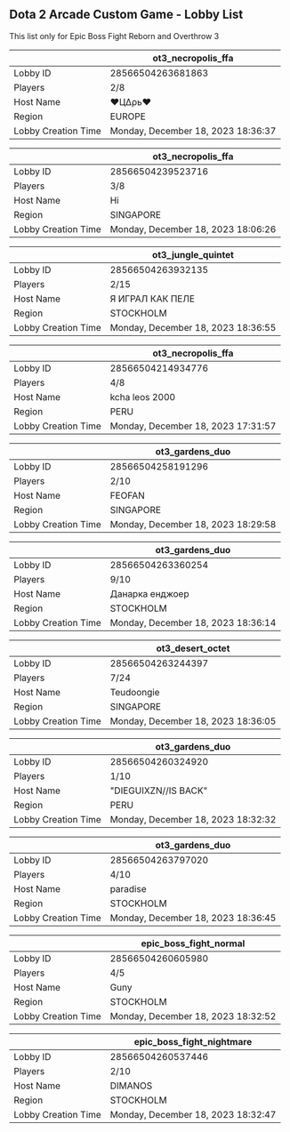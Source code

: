 ## Dota 2 Arcade Custom Game - Lobby List

This list only for Epic Boss Fight Reborn and Overthrow 3

|  | ot3_necropolis_ffa |
| ------ | ------ |
| Lobby ID | 28566504263681863 |
| Players | 2/8 |
| Host Name | ❤ЦΔρь❤ |
| Region | EUROPE |
| Lobby Creation Time | Monday, December 18, 2023 18:36:37 |


|  | ot3_necropolis_ffa |
| ------ | ------ |
| Lobby ID | 28566504239523716 |
| Players | 3/8 |
| Host Name | Hi |
| Region | SINGAPORE |
| Lobby Creation Time | Monday, December 18, 2023 18:06:26 |


|  | ot3_jungle_quintet |
| ------ | ------ |
| Lobby ID | 28566504263932135 |
| Players | 2/15 |
| Host Name | Я ИГРАЛ КАК ПЕЛЕ |
| Region | STOCKHOLM |
| Lobby Creation Time | Monday, December 18, 2023 18:36:55 |


|  | ot3_necropolis_ffa |
| ------ | ------ |
| Lobby ID | 28566504214934776 |
| Players | 4/8 |
| Host Name | kcha leos 2000 |
| Region | PERU |
| Lobby Creation Time | Monday, December 18, 2023 17:31:57 |


|  | ot3_gardens_duo |
| ------ | ------ |
| Lobby ID | 28566504258191296 |
| Players | 2/10 |
| Host Name | FEOFAN |
| Region | SINGAPORE |
| Lobby Creation Time | Monday, December 18, 2023 18:29:58 |


|  | ot3_gardens_duo |
| ------ | ------ |
| Lobby ID | 28566504263360254 |
| Players | 9/10 |
| Host Name | Данарка енджоер |
| Region | STOCKHOLM |
| Lobby Creation Time | Monday, December 18, 2023 18:36:14 |


|  | ot3_desert_octet |
| ------ | ------ |
| Lobby ID | 28566504263244397 |
| Players | 7/24 |
| Host Name | Teudoongie |
| Region | SINGAPORE |
| Lobby Creation Time | Monday, December 18, 2023 18:36:05 |


|  | ot3_gardens_duo |
| ------ | ------ |
| Lobby ID | 28566504260324920 |
| Players | 1/10 |
| Host Name | "DIEGUIXZN//IS BACK" |
| Region | PERU |
| Lobby Creation Time | Monday, December 18, 2023 18:32:32 |


|  | ot3_gardens_duo |
| ------ | ------ |
| Lobby ID | 28566504263797020 |
| Players | 4/10 |
| Host Name | paradise |
| Region | STOCKHOLM |
| Lobby Creation Time | Monday, December 18, 2023 18:36:45 |


|  | epic_boss_fight_normal |
| ------ | ------ |
| Lobby ID | 28566504260605980 |
| Players | 4/5 |
| Host Name | Guny |
| Region | STOCKHOLM |
| Lobby Creation Time | Monday, December 18, 2023 18:32:52 |


|  | epic_boss_fight_nightmare |
| ------ | ------ |
| Lobby ID | 28566504260537446 |
| Players | 2/10 |
| Host Name | DIMANOS |
| Region | STOCKHOLM |
| Lobby Creation Time | Monday, December 18, 2023 18:32:47 |



